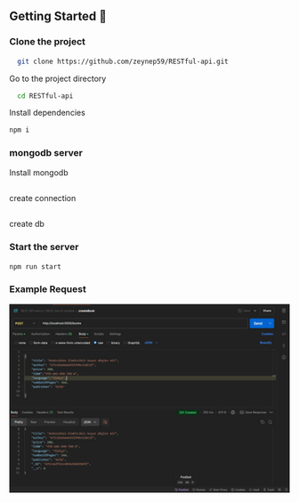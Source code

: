 
  ## Getting Started 🚀
### Clone the project  

~~~bash  
  git clone https://github.com/zeynep59/RESTful-api.git
~~~

Go to the project directory  

~~~bash  
  cd RESTful-api
~~~

Install dependencies  

~~~bash  
npm i
~~~
### mongodb server
  Install mongodb
  ##
  create connection
  ##
  create db  


### Start the server  

~~~bash  
npm run start
~~~  

### Example Request
![ScreenShot](./src/tests/exampleRequest.jpeg)  